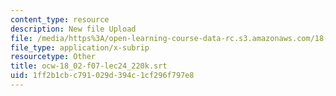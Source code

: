 ```yaml
---
content_type: resource
description: New file Upload
file: /media/https%3A/open-learning-course-data-rc.s3.amazonaws.com/18-02sc-multivariable-calculus-fall-2010/1ff2b1cbc791029d394c1cf296f797e8_ocw-18_02-f07-lec24_220k.srt
file_type: application/x-subrip
resourcetype: Other
title: ocw-18_02-f07-lec24_220k.srt
uid: 1ff2b1cb-c791-029d-394c-1cf296f797e8
---
```

